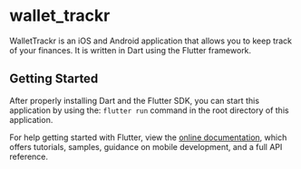 # wallet_trackr

WalletTrackr is an iOS and Android application that allows you to keep track of your finances. It is written in Dart using the Flutter framework.

## Getting Started

After properly installing Dart and the Flutter SDK, you can start this application by using the: 
`flutter run` 
command in the root directory of this application.

For help getting started with Flutter, view the
[online documentation](https://flutter.dev/docs), which offers tutorials,
samples, guidance on mobile development, and a full API reference.
